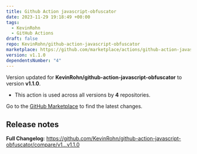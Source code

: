 ```yaml
---
title: Github Action javascript-obfuscator
date: 2023-11-29 19:18:49 +00:00
tags:
  - KevinRohn
  - GitHub Actions
draft: false
repo: KevinRohn/github-action-javascript-obfuscator
marketplace: https://github.com/marketplace/actions/github-action-javascript-obfuscator
version: v1.1.0
dependentsNumber: "4"
---
```



Version updated for **KevinRohn/github-action-javascript-obfuscator** to version **v1.1.0**.
- This action is used across all versions by **4** repositories.

Go to the [GitHub Marketplace](https://github.com/marketplace/actions/github-action-javascript-obfuscator) to find the latest changes.

## Release notes

**Full Changelog**: https://github.com/KevinRohn/github-action-javascript-obfuscator/compare/v1...v1.1.0
